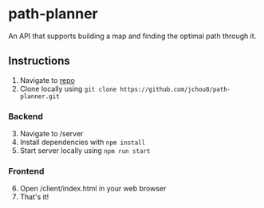 # path-planner
An API that supports building a map and finding the optimal path through it.

## Instructions
1. Navigate to [repo](https://github.com/jchou8/path-planner)
2. Clone locally using `git clone https://github.com/jchou8/path-planner.git`

### Backend
3. Navigate to /server
4. Install dependencies with `npm install`
5. Start server locally using `npm run start`

### Frontend
6. Open /client/index.html in your web browser
7. That's it!